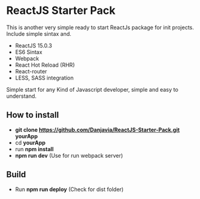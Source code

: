 # ReactJS Starter Pack

This is another very simple ready to start ReactJs package for init projects. Include simple sintax and.

- ReactJS 15.0.3
- ES6 Sintax
- Webpack
- React Hot Reload (RHR)
- React-router
- LESS, SASS integration

Simple start for any Kind of Javascript developer, simple and easy to understand.

## How to install

- **git clone https://github.com/Danjavia/ReactJS-Starter-Pack.git yourApp**
- cd **yourApp**
- run **npm install**
- **npm run dev** (Use for run webpack server)

## Build

- Run **npm run deploy** (Check for dist folder)
